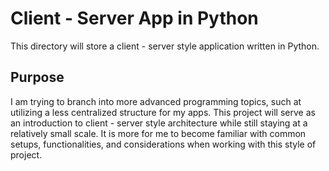 # Client - Server App in Python

This directory will store a client - server style application written in Python.

## Purpose

I am trying to branch into more advanced programming topics, such at utilizing a less centralized structure for my apps. This project will serve as an introduction to client - server style architecture while still staying at a relatively small scale. It is more for me to become familiar with common setups, functionalities, and considerations when working with this style of project.
